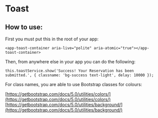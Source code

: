 # Toast

## How to use:

First you must put this in the root of your app:

`<app-toast-container aria-live="polite" aria-atomic="true"></app-toast-container>`

Then, from anywhere else in your app you can do the following:

`this.toastService.show('Success! Your Reservation has been submitted.', { classname: 'bg-success text-light', delay: 10000 });`

For class names, you are able to use Bootstrap classes for colours:

[https://getbootstrap.com/docs/5.0/utilities/colors/](https://getbootstrap.com/docs/5.0/utilities/colors/)
[https://getbootstrap.com/docs/5.0/utilities/background/](https://getbootstrap.com/docs/5.0/utilities/background/)